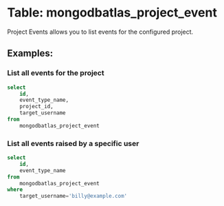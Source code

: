 # Table: mongodbatlas_project_event

Project Events allows you to list events for the configured project.

## Examples:

### List all events for the project
```sql
select
    id,
    event_type_name,
    project_id,
    target_username
from
    mongodbatlas_project_event
```

### List all events raised by a specific user
```sql
select
    id,
    event_type_name
from
    mongodbatlas_project_event
where
    target_username='billy@example.com'
```
